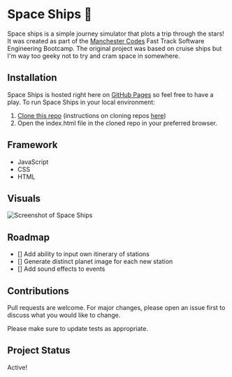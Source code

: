 # Space Ships 🚀

Space ships is a simple journey simulator that plots a trip through the stars!
It was created as part of the [Manchester Codes](https://manchestercodes.com) Fast Track Software Engineering Bootcamp. The original project was based on cruise ships but I'm way too geeky not to try and cram space in somewhere.

## Installation

Space Ships is hosted right here on [GitHub Pages](https://veeuye.github.io/space-ships/) so feel free to have a play.
To run Space Ships in your local environment:

1. [Clone this repo](https://github.com/VeeUye/space-ships) (instructions on cloning repos [here](https://docs.github.com/en/repositories/creating-and-managing-repositories/cloning-a-repository))
2. Open the index.html file in the cloned repo in your preferred browser.

## Framework

- JavaScript
- CSS
- HTML

## Visuals

![Screenshot of Space Ships](https://github.com/VeeUye/space-ships/blob/main/space-ships-screenshot.png?raw=true)

## Roadmap

- [] Add ability to input own itinerary of stations
- [] Generate distinct planet image for each new station
- [] Add sound effects to events

## Contributions

Pull requests are welcome. For major changes, please open an issue first to discuss what you would like to change.

Please make sure to update tests as appropriate.

## Project Status

Active!
